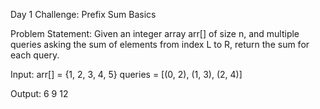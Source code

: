Day 1 Challenge: Prefix Sum Basics

Problem Statement:
Given an integer array arr[] of size n, and multiple queries asking the sum of elements from index L to R, return the sum for each query.

Input:
arr[] = {1, 2, 3, 4, 5}
queries = [(0, 2), (1, 3), (2, 4)]

Output:
6 9 12
